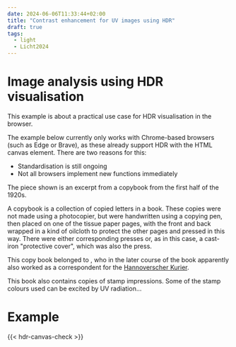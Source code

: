 ```yaml
---
date: 2024-06-06T11:33:44+02:00
title: "Contrast enhancement for UV images using HDR"
draft: true
tags:
  - light
  - Licht2024
---
```


# Image analysis using HDR visualisation

This example is about a practical use case for HDR visualisation in the browser.

The example below currently only works with Chrome-based browsers (such as Edge or Brave), as these already support HDR with the HTML canvas element. There are two reasons for this:
* Standardisation is still ongoing
* Not all browsers implement new functions immediately

The piece shown is an excerpt from a copybook from the first half of the 1920s.

A copybook is a collection of copied letters in a book. These copies were not made using a photocopier, but were handwritten using a copying pen, then placed on one of the tissue paper pages, with the front and back wrapped in a kind of oilcloth to protect the other pages and pressed in this way. There were either corresponding presses or, as in this case, a cast-iron "protective cover", which was also the press.

This copy book belonged to , who in the later course of the book apparently also worked as a correspondent for the [Hannoverscher Kurier](https://de.wikipedia.org/wiki/Hannoverscher_Kurier).

This book also contains copies of stamp impressions. Some of the stamp colours used can be excited by UV radiation...

# Example

{{< hdr-canvas-check >}}
